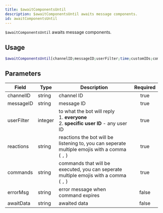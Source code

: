 ```yaml
---
title: $awaitComponentsUntil 
description: $awaitComponentsUntil awaits message components.
id: awaitComponentsUntil
---
```


`$awaitComponentsUntil` awaits message components.

## Usage

```php
$awaitComponentsUntil[channelID;messageID;userFilter;time;customIDs;commands;errorMessage?;data?]
```

## Parameters 


| Field      | Type    | Description                                                                                    | Required |
|------------|---------|------------------------------------------------------------------------------------------------|:--------:|
| channelID  | string  | channel ID                                                                                     |   true    |
| messageID  | string  | message ID                                                                                     |   true    |
| userFilter | integer | to what the bot will reply <br /> 1. **everyone** <br /> 2. **specific user ID** - any user ID |   true    |
| reactions  | string  | reactions the bot will be listening to, you can seperate multiple emojis with a comma ( `,` )  |   true    |
| commands   | string  | commands that will be executed, you can seperate multiple emojis with a comma ( `,` )          |   true    |
| errorMsg   | string  | error message when command expires                                                             |    false    |
| awaitData  | string  | awaited data                                                                                   |    false    |
